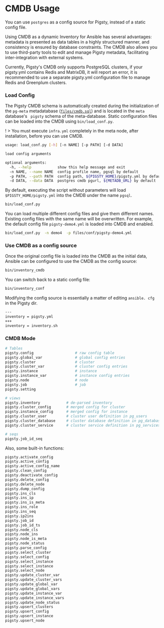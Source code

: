 # CMDB Usage

You can use `postgres` as a config source for Pigsty, instead of a static config file.

Using CMDB as a dynamic Inventory for Ansible has several advantages: metadata is presented as data tables in a highly structured manner, and consistency is ensured by database constraints. The CMDB also allows you to use third-party tools to edit and manage Pigsty metadata, facilitating inter-integration with external systems.

Currently, Pigsty's CMDB only supports PostgreSQL clusters, if your pigsty.yml contains Redis and MatrixDB, it will report an error, it is recommended to use a separate pigsty.yml configuration file to manage Redis and Greenplum clusters. 


### Load Config

The Pigsty CMDB schema is automatically created during the initialization of the `pg-meta` metadatabase ([`files/cmdb.sql`](https://github.com/Vonng/pigsty/blob/master/files/cmdb.sql)) and is located in the `meta` database's ` pigsty` schema of the meta-database. Static configuration files can be loaded into the CMDB using `bin/load_conf.py`.

! > You must execute `infra.yml` completely in the meta node, after installation, before you can use CMDB.

```bash 
usage: load_conf.py [-h] [-n NAME] [-p PATH] [-d DATA]

load config arguments

optional arguments:
  -h, --help            show this help message and exit
  -n NAME, --name NAME  config profile name, pgsql by default
  -p PATH, --path PATH  config path, ${PIGSTY_HOME}/pigsty.yml by default
  -d DATA, --data DATA  postgres cmdb pgurl, ${METADB_URL} by default
```

By default, executing the script without parameters will load `$PIGSTY_HOME/pigsty.yml` into the CMDB under the name `pgsql`.

```bash
bin/load_conf.py
```

You can load multiple different config files and give them different names. Existing config files with the same name will be overwritten. For example, the default config file ``pigsty-demo4.yml`` is loaded into CMDB and enabled.

```bash
bin/load_conf.py  -n demo4  -p files/conf/pigsty-demo4.yml
```



### Use CMDB as a config source

Once the original config file is loaded into the CMDB as the initial data, Ansible can be configured to use the CMDB as the config source: 


```bash
bin/inventory_cmdb
```

You can switch back to a static config file: 

```bash
bin/inventory_conf
```


Modifying the config source is essentially a matter of editing ``ansible. cfg`` in the Pigsty dir.

```bash
---
inventory = pigsty.yml
+++
inventory = inventory.sh
```



### CMDB Mode

```bash
# Tables
pigsty.config                   # raw config table
pigsty.global_var               # global config entries
pigsty.cluster                  # cluster
pigsty.cluster_var              # cluster config entries
pigsty.instance                 # instance
pigsty.instance_var             # instance config entries
pigsty.node                     # node
pigsty.job                      # job
pigsty.setting

# views
pigsty.inventory            # de-parsed inventory
pigsty.cluster_config       # merged config for cluster
pigsty.instance_config      # merged config for instance
pigsty.cluster_user         # cluster user definition in pg_users
pigsty.cluster_database     # cluster database definition in pg_databases
pigsty.cluster_service      # cluster service definition in pg_services & pg_services_extra

# seqs
pigsty.job_id_seq
```

Also, some built-in functions:

```bash
pigsty.activate_config
pigsty.active_config
pigsty.active_config_name
pigsty.clean_config
pigsty.deactivate_config
pigsty.delete_config
pigsty.delete_node
pigsty.dump_config
pigsty.ins_cls
pigsty.ins_ip
pigsty.ins_is_meta
pigsty.ins_role
pigsty.ins_seq
pigsty.ip2ins
pigsty.job_id
pigsty.job_id_ts
pigsty.node_cls 
pigsty.node_ins
pigsty.node_is_meta
pigsty.node_status
pigsty.parse_config
pigsty.select_cluster
pigsty.select_config
pigsty.select_instance
pigsty.select_instance
pigsty.select_node
pigsty.update_cluster_var
pigsty.update_cluster_vars
pigsty.update_global_var
pigsty.update_global_vars
pigsty.update_instance_var
pigsty.update_instance_vars
pigsty.update_node_status
pigsty.upsert_clusters
pigsty.upsert_config
pigsty.upsert_instance
pigsty.upsert_node
```